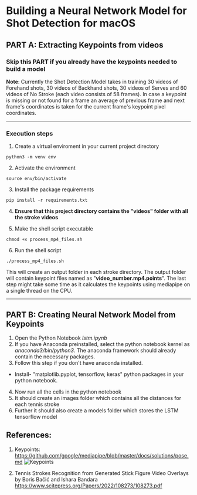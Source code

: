 # Building a Neural Network Model for Shot Detection for macOS

## <b>PART A: Extracting Keypoints from videos</b>

### Skip this PART if you already have the keypoints needed to build a model

<b>Note</b>: Currently the Shot Detection Model takes in training 30 videos of Forehand shots, 30 videos of Backhand shots, 30 videos of Serves and 60 videos of No Stroke (each video consists of 58 frames). In case a keypoint is missing or not found for a frame an average of previous frame and next frame's coordinates is taken for the current frame's keypoint pixel coordinates.

------------------------------------------------------------------------
### Execution steps
1. Create a virtual enviroment in your current project directory
```
python3 -m venv env
```

2. Activate the environment
```
source env/bin/activate
```

3. Install the package requirements
```
pip install -r requirements.txt
```

4. <b>Ensure that this project directory contains the "videos" folder with all the stroke videos</b>

5. Make the shell script executable
```
chmod +x process_mp4_files.sh
```

6. Run the shell script
```
./process_mp4_files.sh
```

This will create an output folder in each stroke directory. The output folder will contain keypoint files named as "<b>video_number.mp4.points</b>". The last step might take some time as it calculates the keypoints using mediapipe on a single thread on the CPU.

------------------------------------------------------------------------

## <b>PART B: Creating Neural Network Model from Keypoints</b>
1. Open the Python Notebook <i>lstm.ipynb</i>
2. If you have Anaconda preinstalled, select the python notebook kernel as <i>anaconda3/bin/python3</i>. The anaconda framework should already contain the necessary packages.
3. Follow this step if you don't have anaconda installed.
- Install- "matplotlib.pyplot, tensorflow, keras" python packages in your python notebook.
4. Now run all the cells in the python notebook
5. It should create an images folder which contains all the distances for each tennis stroke
6. Further it should also create a models folder which stores the LSTM tensorflow model


## References:
1. Keypoints: 
https://github.com/google/mediapipe/blob/master/docs/solutions/pose.md
![Keypoints](https://camo.githubusercontent.com/54e5f06106306c59e67acc44c61b2d3087cc0a6ee7004e702deb1b3eb396e571/68747470733a2f2f6d65646961706970652e6465762f696d616765732f6d6f62696c652f706f73655f747261636b696e675f66756c6c5f626f64795f6c616e646d61726b732e706e67)

2. Tennis Strokes Recognition from Generated Stick Figure Video Overlays by Boris Bačić and Ishara Bandara
https://www.scitepress.org/Papers/2022/108273/108273.pdf
